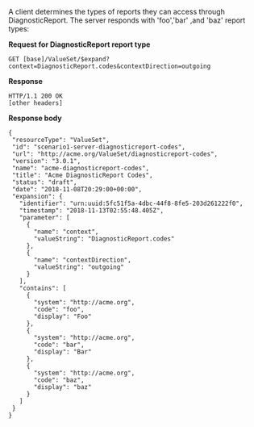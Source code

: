 
A client determines the types of reports they can access through DiagnosticReport. The server responds with 'foo','bar' ,and 'baz' report types:

**Request for DiagnosticReport report type**

~~~
GET [base]/ValueSet/$expand?context=DiagnosticReport.codes&contextDirection=outgoing
~~~

**Response**

~~~
HTTP/1.1 200 OK
[other headers]
~~~

**Response body**

~~~
{
 "resourceType": "ValueSet",
 "id": "scenario1-server-diagnosticreport-codes",
 "url": "http://acme.org/ValueSet/diagnosticreport-codes",
 "version": "3.0.1",
 "name": "acme-diagnosticreport-codes",
 "title": "Acme DiagnosticReport Codes",
 "status": "draft",
 "date": "2018-11-08T20:29:00+00:00",
 "expansion": {
   "identifier": "urn:uuid:5fc51f5a-4dbc-44f8-8fe5-203d261222f0",
   "timestamp": "2018-11-13T02:55:48.405Z",
   "parameter": [
     {
       "name": "context",
       "valueString": "DiagnosticReport.codes"
     },
     {
       "name": "contextDirection",
       "valueString": "outgoing"
     }
   ],
   "contains": [
     {
       "system": "http://acme.org",
       "code": "foo",
       "display": "Foo"
     },
     {
       "system": "http://acme.org",
       "code": "bar",
       "display": "Bar"
     },
     {
       "system": "http://acme.org",
       "code": "baz",
       "display": "baz"
     }
   ]
 }
}
~~~

